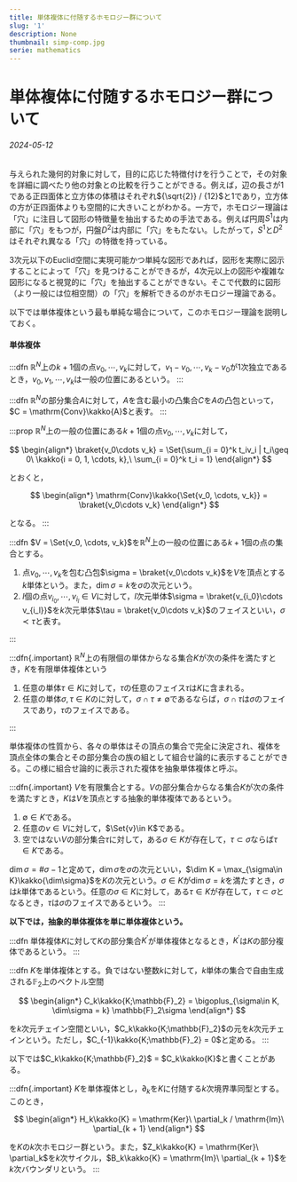 ```yaml
---
title: 単体複体に付随するホモロジー群について
slug: '1'
description: None
thumbnail: simp-comp.jpg
serie: mathematics
---
```


# 単体複体に付随するホモロジー群について

###### 2024-05-12

与えられた幾何的対象に対して，目的に応じた特徴付けを行うことで，その対象を詳細に調べたり他の対象との比較を行うことができる。例えば，辺の長さが1である正四面体と立方体の体積はそれぞれ${\sqrt{2}} / {12}$と$1$であり，立方体の方が正四面体よりも空間的に大きいことがわかる。一方で，ホモロジー理論は「穴」に注目して図形の特徴量を抽出するための手法である。例えば円周$S^1$は内部に「穴」をもつが，円盤$D^2$は内部に「穴」をもたない。したがって，$S^1$と$D^2$はそれぞれ異なる「穴」の特徴を持っている。

$3$次元以下のEuclid空間に実現可能かつ単純な図形であれば，図形を実際に図示することによって「穴」を見つけることができるが，$4$次元以上の図形や複雑な図形になると視覚的に「穴」を抽出することができない。そこで代数的に図形（より一般には位相空間）の「穴」を解析できるのがホモロジー理論である。

以下では単体複体という最も単純な場合について，このホモロジー理論を説明しておく。

#### 単体複体

:::dfn
$\mathbb{R}^N$上の$k + 1$個の点$v_0, \cdots, v_{k}$に対して，$v_1 - v_0, \cdots, v_k - v_0$が$1$次独立であるとき，$v_0, v_1, \cdots, v_{k}$は一般の位置にあるという。
:::

:::dfn
$\mathbb{R}^N$の部分集合$A$に対して，$A$を含む最小の凸集合$C$を$A$の凸包といって，$C = \mathrm{Conv}\kakko{A}$と表す。
:::

:::prop
$\mathbb{R}^N$上の一般の位置にある$k + 1$個の点$v_0, \cdots, v_k$に対して，

$$
\begin{align*}
  \braket{v_0\cdots v_k} = \Set{\sum_{i = 0}^k t_iv_i | t_i\geq 0\ \kakko{i = 0, 1, \cdots, k},\ \sum_{i = 0}^k t_i = 1}
\end{align*}
$$

とおくと，

$$
\begin{align*}
  \mathrm{Conv}\kakko{\Set{v_0, \cdots, v_k}} = \braket{v_0\cdots v_k}
\end{align*}
$$

となる。
:::

:::dfn
$V = \Set{v_0, \cdots, v_k}$を$\mathbb{R}^N$上の一般の位置にある$k + 1$個の点の集合とする。

1. 点$v_0, \cdots, v_k$を包む凸包$\sigma = \braket{v_0\cdots v_k}$を$V$を頂点とする$k$単体という。また，$\dim \sigma = k$を$\sigma$の次元という。
2. $l$個の点$v_{i_0}, \cdots, v_{i_l}\in V$に対して，$l$次元単体$\sigma = \braket{v_{i_0}\cdots v_{i_l}}$を$k$次元単体$\tau = \braket{v_0\cdots v_k}$のフェイスといい，$\sigma \prec \tau$と表す。

:::

:::dfn{.important}
$\mathbb{R}^N$上の有限個の単体からなる集合$K$が次の条件を満たすとき，$K$を有限単体複体という

1. 任意の単体$\tau\in K$に対して，$\tau$の任意のフェイス$\tau$は$K$に含まれる。
2. 任意の単体$\sigma, \tau\in K$のに対して，$\sigma\cap\tau\neq\emptyset$であるならば，$\sigma\cap\tau$は$\sigma$のフェイスであり，$\tau$のフェイスである。

:::

単体複体の性質から、各々の単体はその頂点の集合で完全に決定され、複体を頂点全体の集合とその部分集合の族の組として組合せ論的に表示することができる。この様に組合せ論的に表示された複体を抽象単体複体と呼ぶ。

:::dfn{.important}
$V$を有限集合とする。$V$の部分集合からなる集合$K$が次の条件を満たすとき，$K$は$V$を頂点とする抽象的単体複体であるという。

1.  $\emptyset\in K$である。
2.  任意の$v\in V$に対して，$\Set{v}\in K$である。
3.  空ではない$V$の部分集合$\tau$に対して，ある$\sigma\in K$が存在して，$\tau\subset\sigma$ならば$\tau\in K$である。

$\dim\sigma = \#\sigma-1$と定めて，$\dim\sigma$を$\sigma$の次元といい，$\dim K = \max_{\sigma\in K}\kakko{\dim\sigma}$を$K$の次元という。$\sigma\in K$が$\dim\sigma = k$を満たすとき，$\sigma$は$k$単体であるという。任意の$\sigma\in K$に対して，ある$\tau\in K$が存在して，$\tau\subset\sigma$となるとき，$\tau$は$\sigma$のフェイスであるという。
:::

**以下では，抽象的単体複体を単に単体複体という。**

:::dfn
単体複体$K$に対して$K$の部分集合$K^\prime$が単体複体となるとき，$K^\prime$は$K$の部分複体であるという。
:::

:::dfn
$K$を単体複体とする。負ではない整数$k$に対して，$k$単体の集合で自由生成される$\mathbb{F}_2$上のベクトル空間

$$
\begin{align*}
  C_k\kakko{K;\mathbb{F}_2} = \bigoplus_{\sigma\in K, \dim\sigma = k} \mathbb{F}_2\sigma
\end{align*}
$$

を$k$次元チェイン空間といい，$C_k\kakko{K;\mathbb{F}_2}$の元を$k$次元チェインという。ただし，$C_{-1}\kakko{K;\mathbb{F}_2} = 0$と定める。
:::

以下では$C_k\kakko{K;\mathbb{F}_2}$ = $C_k\kakko{K}$と書くことがある。

:::dfn{.important}
$K$を単体複体とし，$\partial_k$を$K$に付随する$k$次境界準同型とする。このとき，

$$
\begin{align*}
  H_k\kakko{K} = \mathrm{Ker}\ \partial_k / \mathrm{Im}\ \partial_{k + 1}
\end{align*}
$$

を$K$の$k$次ホモロジー群という。また，$Z_k\kakko{K} = \mathrm{Ker}\ \partial_k$を$k$次サイクル，$B_k\kakko{K} = \mathrm{Im}\ \partial_{k + 1}$を$k$次バウンダリという。
:::
